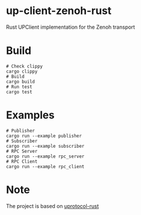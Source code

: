 # up-client-zenoh-rust

Rust UPClient implementation for the Zenoh transport

# Build

```shell
# Check clippy
cargo clippy
# Build
cargo build
# Run test
cargo test
```

# Examples

```shell
# Publisher
cargo run --example publisher
# Subscriber
cargo run --example subscriber
# RPC Server
cargo run --example rpc_server
# RPC Client
cargo run --example rpc_client
```

# Note
The project is based on [uprotocol-rust](https://github.com/eclipse-uprotocol/uprotocol-rust/tree/uprotocol_1.5)
